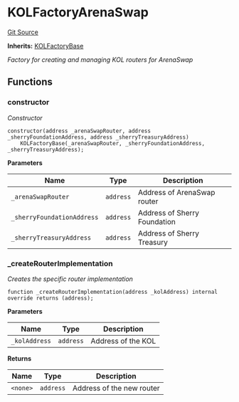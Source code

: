 # KOLFactoryArenaSwap
[Git Source](https://github.com-smastropiero/SherryLabs/sherry-contracts/blob/ac3659d9daf69f5807477dfb4ad35c396dc00c1f/contracts/kol-router/KOLFactoryArenaSwap.sol)

**Inherits:**
[KOLFactoryBase](/contracts/kol-router/KOLFactoryBase.sol/abstract.KOLFactoryBase.md)

*Factory for creating and managing KOL routers for ArenaSwap*


## Functions
### constructor

*Constructor*


```solidity
constructor(address _arenaSwapRouter, address _sherryFoundationAddress, address _sherryTreasuryAddress)
    KOLFactoryBase(_arenaSwapRouter, _sherryFoundationAddress, _sherryTreasuryAddress);
```
**Parameters**

|Name|Type|Description|
|----|----|-----------|
|`_arenaSwapRouter`|`address`|Address of ArenaSwap router|
|`_sherryFoundationAddress`|`address`|Address of Sherry Foundation|
|`_sherryTreasuryAddress`|`address`|Address of Sherry Treasury|


### _createRouterImplementation

*Creates the specific router implementation*


```solidity
function _createRouterImplementation(address _kolAddress) internal override returns (address);
```
**Parameters**

|Name|Type|Description|
|----|----|-----------|
|`_kolAddress`|`address`|Address of the KOL|

**Returns**

|Name|Type|Description|
|----|----|-----------|
|`<none>`|`address`|Address of the new router|


